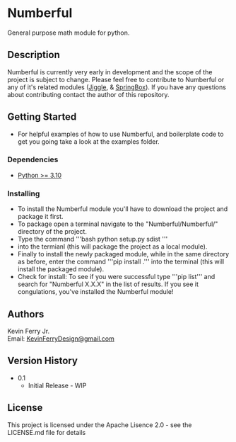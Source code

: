 # Numberful

General purpose math module for python.

## Description

Numberful is currently very early in development and the scope of the project is subject to change. Please feel free to contribute to Numberful or any of it's related modules ([Jiggle](https://github.com/KevinFerryJr/Jiggle), & [SpringBox](https://github.com/KevinFerryJr/SpringBox)). If you have any questions about contributing contact the author of this repository.

## Getting Started
* For helpful examples of how to use Numberful, and boilerplate code to get you going take a look at the examples folder.

### Dependencies

* [Python >= 3.10](https://www.python.org/downloads/)

### Installing

* To install the Numberful module you'll have to download the project and package it first.
* To package open a terminal navigate to the "Numberful/Numberful/" directory of the project.
* Type the command
'''bash
python setup.py sdist
'''
* into the termianl (this will package the project as a local module).
* Finally to install the newly packaged module, while in the same directory as before, enter the command '''pip install .''' into the terminal (this will install the packaged module).
* Check for install: To see if you were successful type '''pip list''' and search for "Numberful X.X.X" in the list of results. If you see it congulations, you've installed the Numberful module!

## Authors
Kevin Ferry Jr.  
Email: KevinFerryDesign@gmail.com

## Version History
* 0.1
    * Initial Release - WIP

## License

This project is licensed under the Apache Lisence 2.0 - see the LICENSE.md file for details
